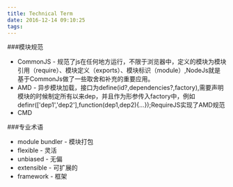 ```yaml
---
title: Technical Term
date: 2016-12-14 09:10:25
tags:
---
```



###模块规范

* CommonJS - 规范了js在任何地方运行，不限于浏览器中，定义的模块为模块引用（require）、模块定义（exports）、模块标识（module）,NodeJs就是基于CommonJs做了一些取舍和补充的重要应用。
* AMD - 异步模块加载，接口为define(id?,dependencies?,factory),需要声明模块的时候制定所有以来dep，并且作为形参传入factory中，例如definr(['dep1','dep2'],function(dep1,dep2){...});RequireJS实现了AMD规范
* CMD

###专业术语
* module bundler - 模块打包
* flexible - 灵活
* unbiased - 无偏
* extensible - 可扩展的
* framework - 框架
 
 